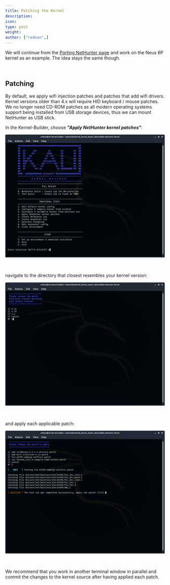 ```yaml
---
title: Patching the Kernel
description:
icon:
type: post
weight:
author: ["re4son",]
---
```


We will continue from the [Porting NetHunter page](/docs/nethunter/porting-nethunter/) and work on the Neus 6P kernel as an example. The idea stays the same though.

&nbsp;

## Patching

By default, we apply wifi injection patches and patches that add wifi drivers.
Kernel versions older than 4.x will require HID keyboard / mouse patches.
We no longer need CD-ROM patches as all modern operating systems support being installed from USB storage devices, thus we can mount NetHunter as USB stick.

In the Kernel-Builder, choose ***"Apply NetHunter kernel patches"***:

![](./nh-kernel-010-patching1.png)

&nbsp;

 navigate to the directory that closest resembles your kernel version:

![](./nh-kernel-020-patching2.png)

&nbsp;

 and apply each applicable patch:

![](./nh-kernel-030-patching3.png)

&nbsp;

We recommend that you work in another terminal window in parallel and commit the changes to the kernel source after having applied each patch.

